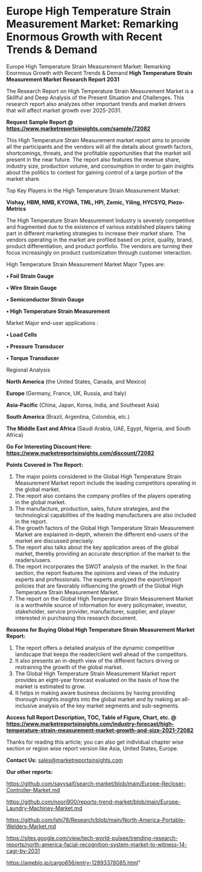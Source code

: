 # Europe High Temperature Strain Measurement Market: Remarking Enormous Growth with Recent Trends & Demand
Europe High Temperature Strain Measurement Market: Remarking Enormous Growth with Recent Trends & Demand
<strong>High Temperature Strain Measurement Market Research Report 2031</strong>

The Research Report on High Temperature Strain Measurement Market is a Skillful and Deep Analysis of the Present Situation and Challenges. This research report also analyzes other important trends and market drivers that will affect market growth over 2025-2031.

<strong>Request Sample Report @ <a href=https://www.marketreportsinsights.com/sample/72082>https://www.marketreportsinsights.com/sample/72082</a></strong>

This High Temperature Strain Measurement market report aims to provide all the participants and the vendors will all the details about growth factors, shortcomings, threats, and the profitable opportunities that the market will present in the near future. The report also features the revenue share, industry size, production volume, and consumption in order to gain insights about the politics to contest for gaining control of a large portion of the market share.

Top Key Players in the High Temperature Strain Measurement Market:

<strong>Vishay, HBM, NMB, KYOWA, TML, HPI, Zemic, Yiling, HYCSYQ, Piezo-Metrics</strong>

The High Temperature Strain Measurement Industry is severely competitive and fragmented due to the existence of various established players taking part in different marketing strategies to increase their market share. The vendors operating in the market are profiled based on price, quality, brand, product differentiation, and product portfolio. The vendors are turning their focus increasingly on product customization through customer interaction.

High Temperature Strain Measurement Market Major Types are:

<strong>• Foil Strain Gauge

• Wire Strain Gauge

• Semiconductor Strain Gauge

• High Temperature Strain Measurement</strong>

Market Major end-user applications :

<strong>• Load Cells

• Pressure Transducer

• Torque Transducer</strong>

Regional Analysis

</u><strong><b>North America</b></strong> (the United States, Canada, and Mexico)

<strong><b>Europe </b></strong>(Germany, France, UK, Russia, and Italy)

<strong><b>Asia-Pacific</b></strong> (China, Japan, Korea, India, and Southeast Asia)

<strong><b>South America</b></strong> (Brazil, Argentina, Colombia, etc.)

<strong><b>The Middle East and Africa</b></strong> (Saudi Arabia, UAE, Egypt, Nigeria, and South Africa)

<strong>Go For Interesting Discount Here: <a href=https://www.marketreportsinsights.com/discount/72082>https://www.marketreportsinsights.com/discount/72082</a></strong>

<strong>Points Covered in The Report:</strong>
<ol>
  <li>The major points considered in the Global High Temperature Strain Measurement Market report include the leading competitors operating in the global market.</li>
  <li>The report also contains the company profiles of the players operating in the global market.</li>
  <li>The manufacture, production, sales, future strategies, and the technological capabilities of the leading manufacturers are also included in the report.</li>
  <li>The growth factors of the Global High Temperature Strain Measurement Market are explained in-depth, wherein the different end-users of the market are discussed precisely.</li>
  <li>The report also talks about the key application areas of the global market, thereby providing an accurate description of the market to the readers/users.</li>
  <li>The report incorporates the SWOT analysis of the market. In the final section, the report features the opinions and views of the industry experts and professionals. The experts analyzed the export/import policies that are favorably influencing the growth of the Global High Temperature Strain Measurement Market.</li>
  <li>The report on the Global High Temperature Strain Measurement Market is a worthwhile source of information for every policymaker, investor, stakeholder, service provider, manufacturer, supplier, and player interested in purchasing this research document.</li>
</ol>
<strong>Reasons for Buying Global High Temperature Strain Measurement Market Report:</strong>

<ol>
  <li>The report offers a detailed analysis of the dynamic competitive landscape that keeps the reader/client well ahead of the competitors.</li>
  <li>It also presents an in-depth view of the different factors driving or restraining the growth of the global market.</li>
  <li>The Global High Temperature Strain Measurement Market report provides an eight-year forecast evaluated on the basis of how the market is estimated to grow.</li>
  <li>It helps in making aware business decisions by having providing thorough insights insights into the global market and by making an all-inclusive analysis of the key market segments and sub-segments.</li>
</ol>
<strong>Access full Report Description, TOC, Table of Figure, Chart, etc. @ <a href=https://www.marketreportsinsights.com/industry-forecast/high-temperature-strain-measurement-market-growth-and-size-2021-72082>https://www.marketreportsinsights.com/industry-forecast/high-temperature-strain-measurement-market-growth-and-size-2021-72082</a></strong>


Thanks for reading this article; you can also get individual chapter wise section or region wise report version like Asia, United States, Europe.

<strong>Contact Us:</strong>
sales@marketreportsinsights.com

<strong>Our other reports:</strong>

<a href=https://github.com/sayysaif/search-market/blob/main/Europe-Recloser-Controller-Market.md>https://github.com/sayysaif/search-market/blob/main/Europe-Recloser-Controller-Market.md</a>

<a href=https://github.com/noori900/reports-trend-market/blob/main/Europe-Laundry-Machiney-Market.md>https://github.com/noori900/reports-trend-market/blob/main/Europe-Laundry-Machiney-Market.md</a>

<a href=https://github.com/Ishi78/Research/blob/main/North-America-Portable-Welders-Market.md>https://github.com/Ishi78/Research/blob/main/North-America-Portable-Welders-Market.md</a>

<a href=https://sites.google.com/view/tech-world-pulsee/trending-research-reports/north-america-facial-recognition-system-market-to-witness-14-cagr-by-2031>https://sites.google.com/view/tech-world-pulsee/trending-research-reports/north-america-facial-recognition-system-market-to-witness-14-cagr-by-2031</a>

<a href=https://ameblo.jp/cargo656/entry-12893378085.html>https://ameblo.jp/cargo656/entry-12893378085.html</a>"
